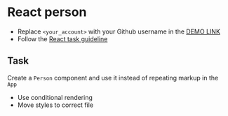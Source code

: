 # React person
- Replace `<your_account>` with your Github username in the [DEMO LINK](https://Danylo-Dziuban.github.io/react_person/)
- Follow the [React task guideline](https://github.com/mate-academy/react_task-guideline#react-tasks-guideline)

## Task
Create a `Person` component and use it instead of repeating markup in the `App`

- Use conditional rendering
- Move styles to correct file
